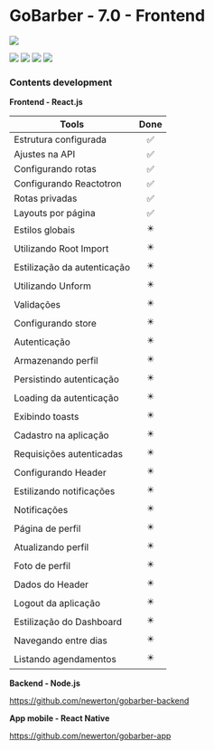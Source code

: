 # GoBarber - 7.0 - Frontend

![](https://hotmart.s3.amazonaws.com/product_contents/5bfd4a97-5e39-4c99-a871-8d3e969769cc/Course_Image01_580x320.jpg)

![](https://img.shields.io/github/stars/newerton/gobarber-frontend.svg) ![](https://img.shields.io/github/forks/newerton/gobarber-frontend.svg) ![](https://img.shields.io/github/issues/newerton/gobarber-frontend.svg) ![](https://img.shields.io/github/license/newerton/gobarber-frontend.svg)

### Contents development

**Frontend - React.js**

| Tools                       |            Done            |
| --------------------------- | :------------------------: |
| Estrutura configurada       |     :white_check_mark:     |
| Ajustes na API              |     :white_check_mark:     |
| Configurando rotas          |     :white_check_mark:     |
| Configurando Reactotron     |     :white_check_mark:     |
| Rotas privadas              |     :white_check_mark:     |
| Layouts por página          |     :white_check_mark:     |
| Estilos globais             | :eight_pointed_black_star: |
| Utilizando Root Import      | :eight_pointed_black_star: |
| Estilização da autenticação | :eight_pointed_black_star: |
| Utilizando Unform           | :eight_pointed_black_star: |
| Validações                  | :eight_pointed_black_star: |
| Configurando store          | :eight_pointed_black_star: |
| Autenticação                | :eight_pointed_black_star: |
| Armazenando perfil          | :eight_pointed_black_star: |
| Persistindo autenticação    | :eight_pointed_black_star: |
| Loading da autenticação     | :eight_pointed_black_star: |
| Exibindo toasts             | :eight_pointed_black_star: |
| Cadastro na aplicação       | :eight_pointed_black_star: |
| Requisições autenticadas    | :eight_pointed_black_star: |
| Configurando Header         | :eight_pointed_black_star: |
| Estilizando notificações    | :eight_pointed_black_star: |
| Notificações                | :eight_pointed_black_star: |
| Página de perfil            | :eight_pointed_black_star: |
| Atualizando perfil          | :eight_pointed_black_star: |
| Foto de perfil              | :eight_pointed_black_star: |
| Dados do Header             | :eight_pointed_black_star: |
| Logout da aplicação         | :eight_pointed_black_star: |
| Estilização do Dashboard    | :eight_pointed_black_star: |
| Navegando entre dias        | :eight_pointed_black_star: |
| Listando agendamentos       | :eight_pointed_black_star: |

**Backend - Node.js**

https://github.com/newerton/gobarber-backend

**App mobile - React Native**

https://github.com/newerton/gobarber-app
